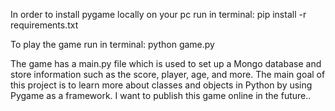 In order to install pygame locally on your pc run in terminal:
pip install -r requirements.txt

To play the game run in terminal: python game.py

The game has a main.py file which is used to set up a Mongo database and store information such as the score, player, age, and more. The main goal of this project is to learn more about classes and objects in Python by using Pygame as a framework. I want to publish this game online in the future.. 

